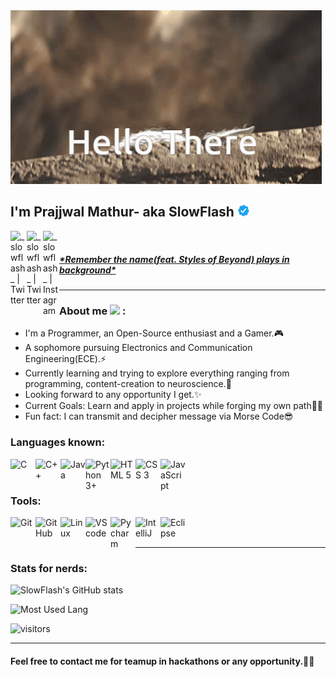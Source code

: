 <img src="There_Hello_Yoda.gif" alt="Hello there from Baby Yoda" />

<h2>
    I'm Prajjwal Mathur- aka SlowFlash
    <img src="verify-blue.gif" width="20" />
</h2>
<a href="https://www.twitter.com/_slowflash_">
    <img align="left" alt="_slowflash_ | Twitter" width="26px" src="https://img.icons8.com/ios-glyphs/30/000000/twitter--v1.png"/>
</a>
<a href="https://www.linkedin.com/in/slowflash">
    <img align="left" alt="_slowflash_ | Twitter" width="26px" src="https://img.icons8.com/ios/50/000000/linkedin-2--v2.png"/>
</a>
<a href="https://www.instagram.com/_slowflash_/">
    <img align="left" alt="_slowflash_ | Instagram" width="26px" src="https://img.icons8.com/ios/50/000000/instagram-new--v3.png"/>
</a>
<br />
<h5>
    <a href="https://open.spotify.com/track/6ljbkNIzfmFrGyYUTUAleN?si=998af312c0714b72">
            <i>*Remember the name(feat. Styles of Beyond) plays in background*
            </i>
    </a>
</h5>
<hr />

<h3> 
    About me
    <img width="20px"src="https://emoji.discord.st/emojis/6f4f42f2-9c64-41ae-811c-36564e2d41a2.png"> :
</h3>
<ul>
    <li>
        I'm a Programmer, an Open-Source enthusiast and a Gamer.🎮
    </li>
    <li>
        A sophomore pursuing Electronics and Communication Engineering(ECE).⚡
    </li>
    <li>
        Currently learning and trying to explore everything ranging from programming, content-creation to neuroscience.🧠 
    </li>
    <li>
        Looking forward to any opportunity I get.✨
    </li>
    <li>
        Current Goals: Learn and apply in projects while forging my own path💪🏼
    </li>
    <li>
        Fun fact: I can transmit and decipher message via Morse Code😎
    </li>
</ul>

<h3>Languages known:</h3>
<img align="left" width="40px" src="https://img.icons8.com/color/50/000000/c-programming.png" alt="C" />
<img align="left" width="40px" src="https://img.icons8.com/color/48/000000/c-plus-plus-logo.png" alt="C++" />
<img align="left" width="40px" src="https://img.icons8.com/color/48/000000/java-coffee-cup-logo--v1.png" alt="Java" />
<img align="left" width="40px" src="https://img.icons8.com/color/48/000000/python--v2.png" alt="Python 3+" />
<img align="left" width="40px" src="https://img.icons8.com/color/48/000000/html-5--v1.png" alt="HTML 5" />
<img align="left" width="40px" src="https://img.icons8.com/dusk/64/000000/css3.png" alt="CSS 3" />
<img align="left" width="40px" src="https://img.icons8.com/ios-filled/50/000000/javascript-logo.png" alt="JavaScript" />

<br />
<br />

<h3>Tools:</h3>
<img align="left" width="40px" src="https://img.icons8.com/color/48/000000/git.png" alt="Git" />
<img align="left" width="40px" src="https://img.icons8.com/ios-filled/50/000000/github.png" alt="GitHub"/>
<img align="left" width="40px" src="https://img.icons8.com/color/50/000000/linux.png" alt="Linux" />
<img align="left" width="40px" src="https://img.icons8.com/color/48/000000/visual-studio-code-2019.png" alt="VS code" />
<img align="left" width="40px" src="https://img.icons8.com/color/48/000000/pycharm.png" alt="Pycharm" />
<img align="left" width="40px" src="https://img.icons8.com/color/48/000000/intellij-idea.png" alt="IntelliJ" />
<img align="left" width="40px" src="https://img.icons8.com/officel/80/000000/java-eclipse.png" alt="Eclipse" />


<br />
<br />
<hr>

<h3>Stats for nerds:</h3>

![SlowFlash's GitHub stats](https://github-readme-stats.vercel.app/api?username=SlowFlash22&show_icons=true&theme=dracula&hide_border=true)

![Most Used Lang](https://github-readme-stats.vercel.app/api/top-langs/?username=SLowFlash22&show_icons=true&theme=dracula&hide_border=true&layout=compact)

![visitors](https://visitor-badge.glitch.me/badge?page_id=SlowFlash22.SlowFlash22&left_color=black&right_color=purple)

---

#### Feel free to contact me for teamup in hackathons or any opportunity.🤝🏼

